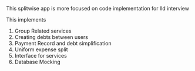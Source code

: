 This splitwise app is more focused on code implementation for lld interview

This implements
1. Group Related services
2. Creating debts between users
3. Payment Record and debt simplification
4. Uniform expense split
5. Interface for services
6. Database Mocking